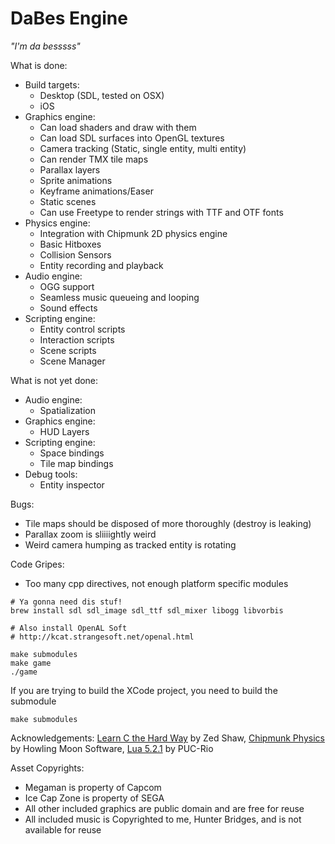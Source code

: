DaBes Engine
============

_"I'm da besssss"_

What is done:
* Build targets:
    * Desktop (SDL, tested on OSX)
    * iOS
* Graphics engine:
    * Can load shaders and draw with them
    * Can load SDL surfaces into OpenGL textures
    * Camera tracking (Static, single entity, multi entity)
    * Can render TMX tile maps
    * Parallax layers
    * Sprite animations
    * Keyframe animations/Easer
    * Static scenes
    * Can use Freetype to render strings with TTF and OTF fonts
* Physics engine:
    * Integration with Chipmunk 2D physics engine
    * Basic Hitboxes
    * Collision Sensors
    * Entity recording and playback
* Audio engine:
    * OGG support
    * Seamless music queueing and looping
    * Sound effects
* Scripting engine:
    * Entity control scripts
    * Interaction scripts
    * Scene scripts
    * Scene Manager

What is not yet done:
* Audio engine:
    * Spatialization
* Graphics engine:
    * HUD Layers
* Scripting engine:
    * Space bindings
    * Tile map bindings
* Debug tools:
    * Entity inspector

Bugs:
* Tile maps should be disposed of more thoroughly (destroy is leaking)
* Parallax zoom is sliiiightly weird
* Weird camera humping as tracked entity is rotating

Code Gripes:
* Too many cpp directives, not enough platform specific modules

```
# Ya gonna need dis stuf!
brew install sdl sdl_image sdl_ttf sdl_mixer libogg libvorbis

# Also install OpenAL Soft
# http://kcat.strangesoft.net/openal.html

make submodules
make game
./game
```

If you are trying to build the XCode project, you need to build the submodule
```
make submodules
```

Acknowledgements:
[Learn C the Hard Way](http://c.learncodethehardway.org/book/) by Zed Shaw,
[Chipmunk Physics](http://chipmunk-physics.net/) by Howling Moon Software,
[Lua 5.2.1](http://www.lua.org/) by PUC-Rio


Asset Copyrights:
* Megaman is property of Capcom
* Ice Cap Zone is property of SEGA
* All other included graphics are public domain and are free for reuse
* All included music is Copyrighted to me, Hunter Bridges, and is not available for reuse
